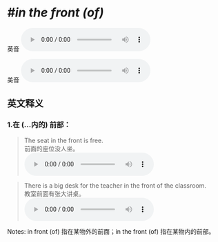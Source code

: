 # ***\#in the front (of)*** 
英音
<audio src="./media/in the front of1_AAC.aac" controls="controls"></audio>

美音
<audio src="./media/in the front of2_AAC.aac" controls="controls"></audio>



  

英文释义
---
### 1.**在 (…内的) 前部：**  

 > The seat in the front is free.   
 > 前面的座位没人坐。    
<audio src="./media/front-9.aac" controls="controls"></audio>

 > There is a big desk for the teacher in the front of the classroom.  
 > 教室前面有张大讲桌。    
<audio src="./media/front-10.aac" controls="controls"></audio>

Notes: in front (of) 指在某物外的前面；in the front (of) 指在某物内的前部。  

